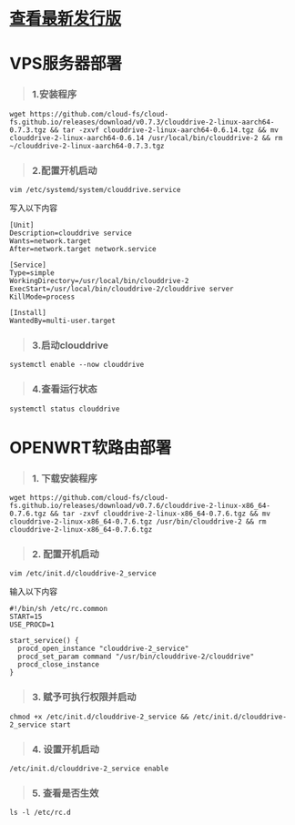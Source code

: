 # [查看最新发行版](https://github.com/cloud-fs/cloud-fs.github.io/releases) 

# VPS服务器部署

> ### 1.安装程序

```
wget https://github.com/cloud-fs/cloud-fs.github.io/releases/download/v0.7.3/clouddrive-2-linux-aarch64-0.7.3.tgz && tar -zxvf clouddrive-2-linux-aarch64-0.6.14.tgz && mv clouddrive-2-linux-aarch64-0.6.14 /usr/local/bin/clouddrive-2 && rm ~/clouddrive-2-linux-aarch64-0.7.3.tgz
```

> ### 2.配置开机启动
```
vim /etc/systemd/system/clouddrive.service
```
写入以下内容
```
[Unit]
Description=clouddrive service
Wants=network.target
After=network.target network.service

[Service]
Type=simple
WorkingDirectory=/usr/local/bin/clouddrive-2
ExecStart=/usr/local/bin/clouddrive-2/clouddrive server
KillMode=process

[Install]
WantedBy=multi-user.target
```
> ### 3.启动clouddrive

```
systemctl enable --now clouddrive
```
> ### 4.查看运行状态

```
systemctl status clouddrive
```

# OPENWRT软路由部署</summary>

> ### 1. 下载安装程序
```
wget https://github.com/cloud-fs/cloud-fs.github.io/releases/download/v0.7.6/clouddrive-2-linux-x86_64-0.7.6.tgz && tar -zxvf clouddrive-2-linux-x86_64-0.7.6.tgz && mv clouddrive-2-linux-x86_64-0.7.6.tgz /usr/bin/clouddrive-2 && rm clouddrive-2-linux-x86_64-0.7.6.tgz
```
> ### 2. 配置开机启动
```
vim /etc/init.d/clouddrive-2_service
```
输入以下内容
```
#!/bin/sh /etc/rc.common
START=15
USE_PROCD=1

start_service() {
  procd_open_instance "clouddrive-2_service"
  procd_set_param command "/usr/bin/clouddrive-2/clouddrive"
  procd_close_instance
}
```


> ### 3. 赋予可执行权限并启动
```
chmod +x /etc/init.d/clouddrive-2_service && /etc/init.d/clouddrive-2_service start
```
> ### 4. 设置开机启动
```
/etc/init.d/clouddrive-2_service enable
```
> ### 5. 查看是否生效
```
ls -l /etc/rc.d
```
